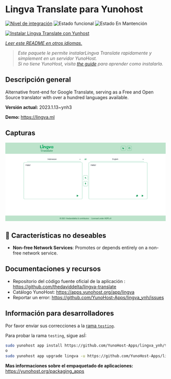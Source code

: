 <!--
Este archivo README esta generado automaticamente<https://github.com/YunoHost/apps/tree/master/tools/readme_generator>
No se debe editar a mano.
-->

# Lingva Translate para Yunohost

[![Nivel de integración](https://apps.yunohost.org/badge/integration/lingva)](https://ci-apps.yunohost.org/ci/apps/lingva/)
![Estado funcional](https://apps.yunohost.org/badge/state/lingva)
![Estado En Mantención](https://apps.yunohost.org/badge/maintained/lingva)

[![Instalar Lingva Translate con Yunhost](https://install-app.yunohost.org/install-with-yunohost.svg)](https://install-app.yunohost.org/?app=lingva)

*[Leer este README en otros idiomas.](./ALL_README.md)*

> *Este paquete le permite instalarLingva Translate rapidamente y simplement en un servidor YunoHost.*  
> *Si no tiene YunoHost, visita [the guide](https://yunohost.org/install) para aprender como instalarla.*

## Descripción general

Alternative front-end for Google Translate, serving as a Free and Open Source translator with over a hundred languages available.


**Versión actual:** 2023.1.13~ynh3

**Demo:** <https://lingva.ml>

## Capturas

![Captura de Lingva Translate](./doc/screenshots/lingva-id-en.png)

## :red_circle: Características no deseables

- **Non-free Network Services**: Promotes or depends entirely on a non-free network service.

## Documentaciones y recursos

- Repositorio del código fuente oficial de la aplicación : <https://github.com/thedaviddelta/lingva-translate>
- Catálogo YunoHost: <https://apps.yunohost.org/app/lingva>
- Reportar un error: <https://github.com/YunoHost-Apps/lingva_ynh/issues>

## Información para desarrolladores

Por favor enviar sus correcciones a la [rama `testing`](https://github.com/YunoHost-Apps/lingva_ynh/tree/testing).

Para probar la rama `testing`, sigue asÍ:

```bash
sudo yunohost app install https://github.com/YunoHost-Apps/lingva_ynh/tree/testing --debug
o
sudo yunohost app upgrade lingva -u https://github.com/YunoHost-Apps/lingva_ynh/tree/testing --debug
```

**Mas informaciones sobre el empaquetado de aplicaciones:** <https://yunohost.org/packaging_apps>
